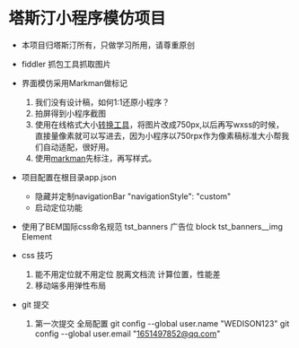 # 塔斯汀小程序模仿项目
- 本项目归塔斯汀所有，只做学习所用，请尊重原创

- fiddler 抓包工具抓取图片

- 界面模仿采用Markman做标记
  1. 我们没有设计稿，如何1:1还原小程序？
  2. 拍屏得到小程序截图
  3. 使用在线格式大小[转换工具](https://www.gaitubao.com/)，将图片改成750px,以后再写wxss的时候，直接量像素就可以写进去，因为小程序以750rpx作为像素稿标准大小帮我们自动适配，很好用。
  4. 使用[markman](http://getmarkman.com/)先标注，再写样式。
  
- 项目配置在根目录app.json
  - 隐藏并定制navigationBar
  "navigationStyle": "custom"
  - 启动定位功能
  
- 使用了BEM国际css命名规范
  tst_banners 广告位 block
  tst_banners__img Element

- css 技巧
  1. 能不用定位就不用定位
    脱离文档流  计算位置，性能差
  2. 移动端多用弹性布局

- git 提交
  1. 第一次提交
  全局配置  git config --global user.name "WEDISON123"
  git config --global user.email "1651497852@qq.com"